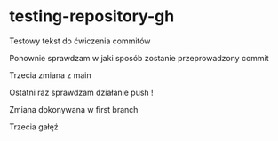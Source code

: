 # testing-repository-gh

Testowy tekst do ćwiczenia commitów

Ponownie sprawdzam w jaki sposób zostanie przeprowadzony commit

Trzecia zmiana z main

Ostatni raz sprawdzam działanie push !

Zmiana dokonywana w first branch

Trzecia gałęź
